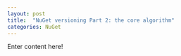 ```yaml
---
layout: post
title:  "NuGet versioning Part 2: the core algorithm"
categories: NuGet
---
```


Enter content here!
